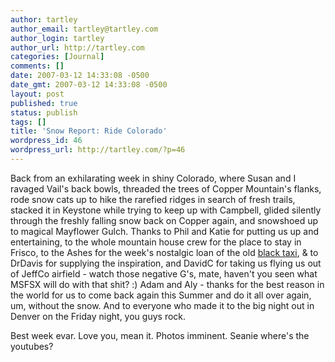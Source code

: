 ```yaml
---
author: tartley
author_email: tartley@tartley.com
author_login: tartley
author_url: http://tartley.com
categories: [Journal]
comments: []
date: 2007-03-12 14:33:08 -0500
date_gmt: 2007-03-12 14:33:08 -0500
layout: post
published: true
status: publish
tags: []
title: 'Snow Report: Ride Colorado'
wordpress_id: 46
wordpress_url: http://tartley.com/?p=46
---
```


Back from an exhilarating week in shiny Colorado, where Susan and I
ravaged Vail's back bowls, threaded the trees of Copper Mountain's
flanks, rode snow cats up to hike the rarefied ridges in search of fresh
trails, stacked it in Keystone while trying to keep up with Campbell,
glided silently through the freshly falling snow back on Copper again,
and snowshoed up to magical Mayflower Gulch. Thanks to Phil and Katie
for putting us up and entertaining, to the whole mountain house crew for
the place to stay in Frisco, to the Ashes for the week's nostalgic loan
of the old [black
taxi](http://www.frosties2.com/index.php?option=com_gallery2&Itemid=99999999&g2_itemId=22520),
& to DrDavis for supplying the inspiration, and DavidC for taking us
flying us out of JeffCo airfield - watch those negative G's, mate,
haven't you seen what MSFSX will do with that shit? :) Adam and Aly -
thanks for the best reason in the world for us to come back again this
Summer and do it all over again, um, without the snow. And to everyone
who made it to the big night out in Denver on the Friday night, you guys
rock.

Best week evar. Love you, mean it. Photos imminent. Seanie where's the
youtubes?

